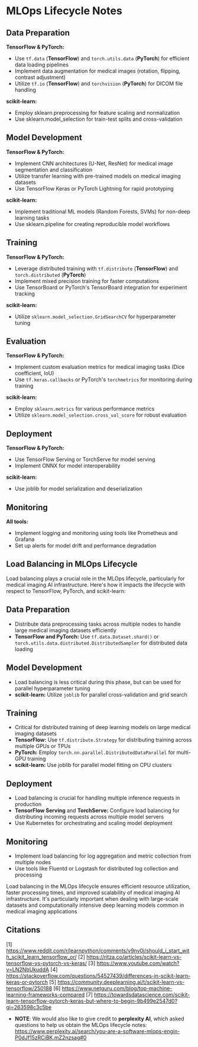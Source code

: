 # MLOps Lifecycle Notes

## Data Preparation

**TensorFlow & PyTorch:**

- Use `tf.data` (**TensorFlow**) and `torch.utils.data` (**PyTorch**) for efficient data loading pipelines
- Implement data augmentation for medical images (rotation, flipping, contrast adjustment)
- Utilize `tf.io` (**TensorFlow**) and `torchvision` (**PyTorch**) for DICOM file handling

**scikit-learn:**

- Employ sklearn.preprocessing for feature scaling and normalization
- Use sklearn.model_selection for train-test splits and cross-validation

## Model Development

**TensorFlow & PyTorch:**

- Implement CNN architectures (U-Net, ResNet) for medical image segmentation and classification
- Utilize transfer learning with pre-trained models on medical imaging datasets
- Use TensorFlow Keras or PyTorch Lightning for rapid prototyping

**scikit-learn:**

- Implement traditional ML models (Random Forests, SVMs) for non-deep learning tasks
- Use sklearn.pipeline for creating reproducible model workflows

## Training

**TensorFlow & PyTorch:**

- Leverage distributed training with `tf.distribute` (**TensorFlow**) and `torch.distributed` (**PyTorch**)
- Implement mixed precision training for faster computations
- Use TensorBoard or PyTorch's TensorBoard integration for experiment tracking

**scikit-learn:**

- Utilize `sklearn.model_selection.GridSearchCV` for hyperparameter tuning

## Evaluation

**TensorFlow & PyTorch:**

- Implement custom evaluation metrics for medical imaging tasks (Dice coefficient, IoU)
- Use `tf.keras.callbacks` or PyTorch's `torchmetrics` for monitoring during training

**scikit-learn:**

- Employ `sklearn.metrics` for various performance metrics
- Utilize `sklearn.model_selection.cross_val_score` for robust evaluation

## Deployment

**TensorFlow & PyTorch:**

- Use TensorFlow Serving or TorchServe for model serving
- Implement ONNX for model interoperability

**scikit-learn:**

- Use joblib for model serialization and deserialization

## Monitoring

**All tools:**

- Implement logging and monitoring using tools like Prometheus and Grafana
- Set up alerts for model drift and performance degradation

## Load Balancing in MLOps Lifecycle

Load balancing plays a crucial role in the MLOps lifecycle, particularly for medical imaging AI infrastructure. Here's how it impacts the lifecycle with respect to TensorFlow, PyTorch, and scikit-learn:

## Data Preparation

- Distribute data preprocessing tasks across multiple nodes to handle large medical imaging datasets efficiently
- **TensorFlow and PyTorch:** Use `tf.data.Dataset.shard()` or `torch.utils.data.distributed.DistributedSampler` for distributed data loading

## Model Development

- Load balancing is less critical during this phase, but can be used for parallel hyperparameter tuning
- **scikit-learn:** Utilize `joblib` for parallel cross-validation and grid search

## Training

- Critical for distributed training of deep learning models on large medical imaging datasets
- **TensorFlow:** Use `tf.distribute.Strategy` for distributing training across multiple GPUs or TPUs
- **PyTorch:** Employ `torch.nn.parallel.DistributedDataParallel` for multi-GPU training
- **scikit-learn:** Use joblib for parallel model fitting on CPU clusters

## Deployment

- Load balancing is crucial for handling multiple inference requests in production
- **TensorFlow Serving** and **TorchServe:** Configure load balancing for distributing incoming requests across multiple model servers
- Use Kubernetes for orchestrating and scaling model deployment

## Monitoring

- Implement load balancing for log aggregation and metric collection from multiple nodes
- Use tools like Fluentd or Logstash for distributed log collection and processing

Load balancing in the MLOps lifecycle ensures efficient resource utilization, faster processing times, and improved scalability of medical imaging AI infrastructure. It's particularly important when dealing with large-scale datasets and computationally intensive deep learning models common in medical imaging applications

## Citations

[1] https://www.reddit.com/r/learnpython/comments/v9nv0j/should_i_start_with_scikit_learn_tensorflow_or/
[2] https://ritza.co/articles/scikit-learn-vs-tensorflow-vs-pytorch-vs-keras/
[3] https://www.youtube.com/watch?v=LN2NbUkuddA
[4] https://stackoverflow.com/questions/54527439/differences-in-scikit-learn-keras-or-pytorch
[5] https://community.deeplearning.ai/t/scikit-learn-vs-tensorflow/250188
[6] https://www.netguru.com/blog/top-machine-learning-frameworks-compared
[7] https://towardsdatascience.com/scikit-learn-tensorflow-pytorch-keras-but-where-to-begin-9b499e2547d0?gi=263598c3c5be

- **NOTE**: We would also like to give credit to **perplexity AI**, which asked questions to help us obtain the MLOps lifecycle notes: https://www.perplexity.ai/search/you-are-a-software-mlops-engin-P0dJf15zRCiBK.mZ2nzsag#0

